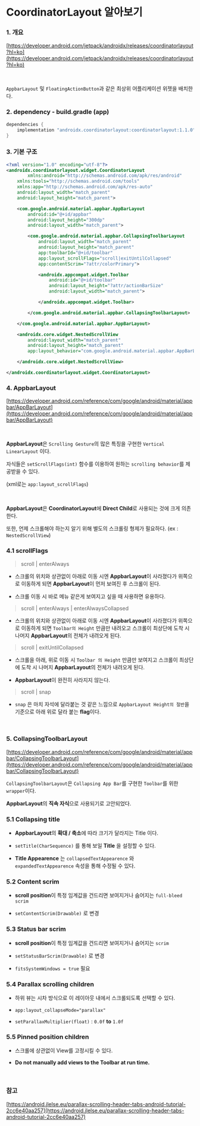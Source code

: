 # CoordinatorLayout 알아보기

### 1. 개요

[https://developer.android.com/jetpack/androidx/releases/coordinatorlayout?hl=ko](https://developer.android.com/jetpack/androidx/releases/coordinatorlayout?hl=ko)

</br>

`AppbarLayout` 및 `FloatingActionButton`과 같은 최상위 어플리케이션 위젯을 배치한다.

### 2. dependency - build.gradle (app)

```kotlin
dependencies {
    implementation "androidx.coordinatorlayout:coordinatorlayout:1.1.0"
}
```

### 3. 기본 구조

```xml
<?xml version="1.0" encoding="utf-8"?>
<androidx.coordinatorlayout.widget.CoordinatorLayout 
		xmlns:android="http://schemas.android.com/apk/res/android"
    xmlns:tools="http://schemas.android.com/tools"
    xmlns:app="http://schemas.android.com/apk/res-auto"
    android:layout_width="match_parent"
    android:layout_height="match_parent">

    <com.google.android.material.appbar.AppBarLayout
        android:id="@+id/appbar"
        android:layout_height="300dp"
        android:layout_width="match_parent">

        <com.google.android.material.appbar.CollapsingToolbarLayout
            android:layout_width="match_parent"
            android:layout_height="match_parent"
            app:toolbarId="@+id/toolbar"
            app:layout_scrollFlags="scroll|exitUntilCollapsed"
            app:contentScrim="?attr/colorPrimary">

            <androidx.appcompat.widget.Toolbar
                android:id="@+id/toolbar"
                android:layout_height="?attr/actionBarSize"
                android:layout_width="match_parent">

            </androidx.appcompat.widget.Toolbar>

        </com.google.android.material.appbar.CollapsingToolbarLayout>

    </com.google.android.material.appbar.AppBarLayout>

    <androidx.core.widget.NestedScrollView
        android:layout_width="match_parent"
        android:layout_height="match_parent"
        app:layout_behavior="com.google.android.material.appbar.AppBarLayout$ScrollingViewBehavior">

    </androidx.core.widget.NestedScrollView>

</androidx.coordinatorlayout.widget.CoordinatorLayout>
```

### 4. AppbarLayout

[https://developer.android.com/reference/com/google/android/material/appbar/AppBarLayout](https://developer.android.com/reference/com/google/android/material/appbar/AppBarLayout)

</br>

**AppbarLayout**은 `Scrolling Gesture`의 많은 특징을 구현한  `Vertical LinearLayout` 이다.

자식들은 `setScrollFlags(int)` 함수를 이용하여 원하는 `scrolling behavior`를 제공받을 수 있다.

(xml로는 `app:layout_scrollFlags`)

</br>

**AppbarLayout**은 **CoordinatorLayout**에 **Direct Child**로 사용되는 것에 크게 의존한다.

또한, 언제 스크롤해야 하는지 알기 위해 별도의 스크롤링 형제가 필요하다. (ex : `NestedScrollView`)

### 4.1 scrollFlags

> scroll | enterAlways

- 스크롤의 위치와 상관없이 아래로 이동 시엔 **AppbarLayout**이 사라졌다가 위쪽으로 이동하게 되면 **AppbarLayout**이 먼저 보여진 후 스크롤이 된다.

- 스크롤 이동 시 바로 메뉴 같은게 보여지고 싶을 때 사용하면 유용하다.

> scroll | enterAlways | enterAlwaysCollapsed

- 스크롤의 위치와 상관없이 아래로 이동 시엔 **AppbarLayout**이 사라졌다가 위쪽으로 이동하게 되면 `Toolbar의 Height` 만큼만 내려오고 스크롤이 최상단에 도착 시 나머지 **AppbarLayout**의 전체가 내려오게 된다.

> scroll | exitUntilCollapsed

- 스크롤을 아래, 위로 이동 시 `Toolbar 의 Height` 만큼만 보여지고 스크롤이 최상단에 도착 시 나머지 **AppbarLayout**의 전체가 내려오게 된다.

- **AppbarLayout**이 완전히 사라지지 않는다.

> scroll | snap

- `snap` 은 마치 자석에 달라붙는 것 같은 느낌으로 `AppbarLayout Height의 절반`을 기준으로 아래 위로 달라 붙는 **flag**이다.

</br>

### 5. CollapsingToolbarLayout

[https://developer.android.com/reference/com/google/android/material/appbar/CollapsingToolbarLayout](https://developer.android.com/reference/com/google/android/material/appbar/CollapsingToolbarLayout)

`CollapsingToolbarLayout`은 `Collapsing App Bar`를 구현한 `Toolbar`를 위한 `wrapper`이다.

**AppbarLayout**의 **직속 자식**으로 사용되기로 고안되었다.

### 5.1 Collapsing title

- **AppbarLayout**의 **확대 / 축소**에 따라 크기가 달라지는 Title 이다.

- `setTitle(CharSequence)` 를 통해 보일 **Title** 을 설정할 수 있다.

- **Title Appearence** 는 `collapsedTextAppearence` 와 `expandedTextAppearence` 속성을 통해 수정될 수 있다.

### 5.2 Content scrim

- **scroll position**이 특정 임계값을 건드리면 보여지거나 숨어지는 `full-bleed scrim`

- `setContentScrim(Drawable)` 로 변경

### 5.3 Status bar scrim

- **scroll position**이 특정 임계값을 건드리면 보여지거나 숨어지는 `scrim`

- `setStatusBarScrim(Drawable)` 로 변경

- `fitsSystemWindows = true` 필요

### 5.4 Parallax scrolling children

- 하위 뷰는 시차 방식으로 이 레이아웃 내에서 스크롤되도록 선택할 수 있다.

- `app:layout_collapseMode="parallax"`

- `setParallaxMultiplier(float)` : `0.0f` **to** `1.0f`

### 5.5 Pinned position children

- 스크롤에 상관없이 View를 고정시킬 수 있다.

- **Do not manually add views to the Toolbar at run time.**

</br>

### 참고

[https://android.jlelse.eu/parallax-scrolling-header-tabs-android-tutorial-2cc6e40aa257](https://android.jlelse.eu/parallax-scrolling-header-tabs-android-tutorial-2cc6e40aa257)
